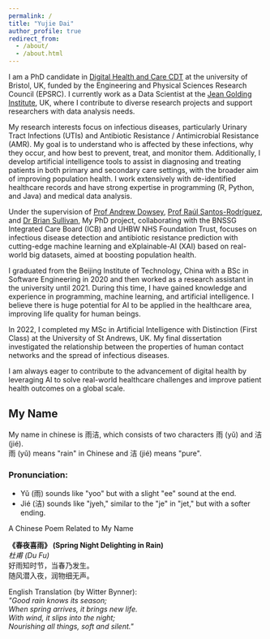 ```yaml
---
permalink: /
title: "Yujie Dai"
author_profile: true
redirect_from: 
  - /about/
  - /about.html
---
```


I am a PhD candidate in [Digital Health and Care CDT](https://www.bristol.ac.uk/cdt/digital-health/) at the university of Bristol, UK, funded by the Engineering and Physical Sciences Research Council (EPSRC). I currently work as a Data Scientist at the [Jean Golding Institute](https://www.bristol.ac.uk/golding/), UK, where I contribute to diverse research projects and support researchers with data analysis needs. 

My research interests focus on infectious diseases, particularly Urinary Tract Infections (UTIs) and Antibiotic Resistance / Antimicrobial Resistance (AMR). My goal is to understand who is affected by these infections, why they occur, and how best to prevent, treat, and monitor them. Additionally, I develop artificial intelligence tools to assist in diagnosing and treating patients in both primary and secondary care settings, with the broader aim of improving population health. I work extensively with de-identified healthcare records and have strong expertise in programming (R, Python, and Java) and medical data analysis.

Under the supervision of [Prof Andrew Dowsey](https://research-information.bris.ac.uk/en/persons/andrew-dowsey), [Prof Raúl Santos-Rodríguez](https://www.raulsantosrodriguez.com/), and [Dr Brian Sullivan](https://scholar.google.com/citations?user=ea-0yoMAAAAJ&hl=en), My PhD project, collaborating with the BNSSG Integrated Care Board (ICB) and UHBW NHS Foundation Trust, focuses on infectious disease detection and antibiotic resistance prediction with cutting-edge machine learning and eXplainable-AI (XAI) based on real-world big datasets, aimed at boosting population health. 

I graduated from the Beijing Institute of Technology, China with a BSc in Software Engineering in 2020 and then worked as a research assistant in the university until 2021. During this time, I have gained knowledge and experience in programming, machine learning, and artificial intelligence. I believe there is huge potential for AI to be applied in the healthcare area, improving life quality for human beings.

In 2022, I completed my MSc in Artificial Intelligence with Distinction (First Class) at the University of St Andrews, UK. My final dissertation investigated the relationship between the properties of human contact networks and the spread of infectious diseases.

I am always eager to contribute to the advancement of digital health by leveraging AI to solve real-world healthcare challenges and improve patient health outcomes on a global scale.

## My Name
My name in chinese is 雨洁, which consists of two characters 雨 (yǔ) and 洁 (jié). <br> 
雨 (yǔ) means "rain" in Chinese and 洁 (jié) means "pure". 

### Pronunciation:
* Yǔ (雨) sounds like "yoo" but with a slight "ee" sound at the end.
* Jié (洁) sounds like "jyeh," similar to the "je" in "jet," but with a softer ending.

A Chinese Poem Related to My Name

**《春夜喜雨》 (Spring Night Delighting in Rain)** <br>
*杜甫 (Du Fu)* <br>
好雨知时节，当春乃发生。<br>
随风潜入夜，润物细无声。<br>

English Translation (by Witter Bynner):  
*"Good rain knows its season;  
When spring arrives, it brings new life.  
With wind, it slips into the night;  
Nourishing all things, soft and silent."*  
